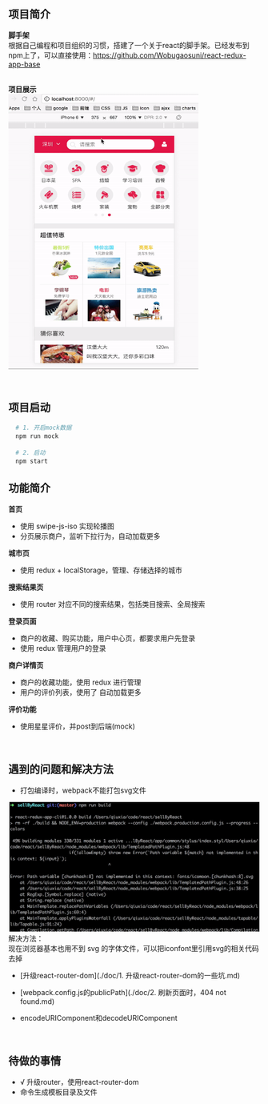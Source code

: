## 项目简介

**脚手架**  <br />
根据自己编程和项目组织的习惯，搭建了一个关于react的脚手架。已经发布到npm上了，可以直接使用：https://github.com/Wobugaosuni/react-redux-app-base
<br />
<br />

**项目展示**  <br />
<img src="images/sellByReact.gif" width = "380" height = "550" alt="" align=center />

<br />

## 项目启动

```bash
  # 1. 开启mock数据
  npm run mock

  # 2. 启动
  npm start
```

## 功能简介

**首页**  <br />
- 使用 swipe-js-iso 实现轮播图
- 分页展示商户，监听下拉行为，自动加载更多

**城市页**  <br />
- 使用 redux + localStorage，管理、存储选择的城市

**搜索结果页**  <br />
- 使用 router 对应不同的搜索结果，包括类目搜索、全局搜索

**登录页面**  <br />
- 商户的收藏、购买功能，用户中心页，都要求用户先登录
- 使用 redux 管理用户的登录

**商户详情页**  <br />
- 商户的收藏功能，使用 redux 进行管理
- 用户的评价列表，使用了 自动加载更多

**评价功能**  <br />
- 使用星星评价，并post到后端(mock)

<br />

## 遇到的问题和解决方法

- 打包编译时，webpack不能打包svg文件
<div align=center><img src="./images/build-error.jpeg" width="500" alt="error" /></div>
  解决方法： <br />
  现在浏览器基本也用不到 svg 的字体文件，可以把iconfont里引用svg的相关代码去掉

- [升级react-router-dom](./doc/1. 升级react-router-dom的一些坑.md)

- [webpack.config.js的publicPath](./doc/2. 刷新页面时，404 not found.md)

- encodeURIComponent和decodeURIComponent

<br />

## 待做的事情

- √ 升级router，使用react-router-dom
- 命令生成模板目录及文件
